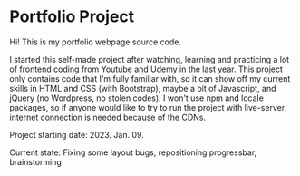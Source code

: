 # Portfolio Project

Hi! This is my portfolio webpage source code.

I started this self-made project after watching, learning and practicing a lot of frontend coding from Youtube and Udemy in the last year. This project only contains code that I'm fully familiar with, so it can show off my current skills in HTML and CSS (with Bootstrap), maybe a bit of Javascript, and jQuery (no Wordpress, no stolen codes). I won't use npm and locale packages, so if anyone would like to try to run the project with live-server, internet connection is needed because of the CDNs.

Project starting date: 2023. Jan. 09.

Current state: Fixing some layout bugs, repositioning progressbar, brainstorming
